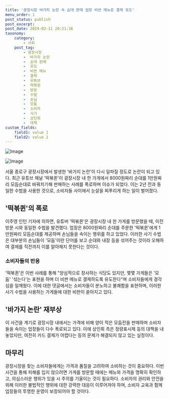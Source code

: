 ```yaml
---
title: '광장시장 바가지 논란 속 순대 판매 업장 비싼 메뉴로 결제 유도'
menu_order: 1
post_status: publish
post_excerpt: 
post_date: 2024-02-11 20:21:36
taxonomy:
    category:
        - 사회
    post_tag:
        - 광장시장
        -  바가지 논란
        -  순대 판매
        -  유도
        -  비싼 메뉴
        -  결제
        -  유튜브
        -  떡볶퀸
        -  방문
        -  수법
        -  손님
        -  모둠
        -  소비자
        -  사기
        -  상인회
        -  대책
custom_fields:
    field1: value 1
    field2: value 2
---
```


![Image](https://imgnews.pstatic.net/image/003/2024/02/11/NISI20240211_0001478323_web_20240211095801_20240211102907161.jpg?type=w647)

![Image](https://imgnews.pstatic.net/image/003/2024/02/11/NISI20240211_0001478324_web_20240211095920_20240211102907169.jpg?type=w647)

서울 종로구 광장시장에서 발생한 '바가지 논란'이 다시 일파질 정도로 논란이 되고 있다. 최근 유튜브 채널 '떡볶퀸'이 광장시장 내 한 가게에서 8000원짜리 순대를 1만원짜리 모듬순대로 바꿔치기해 판매하는 사례를 폭로하며 이슈가 되었다. 이는 2년 전과 동일한 수법을 사용한 것으로, 소비자들 사이에서 눈살을 찌푸리게 하는 일이 벌어졌다.
## '떡볶퀸'의 폭로
이주영 인턴 기자에 의하면, 유튜버 '떡볶퀸'은 광장시장 내 한 가게를 방문했을 때, 이전 방문 시와 동일한 수법을 발견했다. 업장은 8000원짜리 순대를 주문한 '떡볶퀸'에게 1만원짜리 모듬순대를 제공하며 손님들을 속이는 행위를 하고 있었다. 이러한 사기 수법은 대부분의 손님들이 '모둠'이란 단어를 보고 순대와 내장 등을 섞어주는 것이라 오해하여 결제를 직전까지 이를 알아채지 못한다는 것이다.
### 소비자들의 반응
'떡볶퀸'은 이번 사례를 통해 "양심적으로 장사하는 식당도 있지만, 몇몇 가게들은 '모둠' '섞는다'는 표현을 하며 더 비싼 메뉴로 결제하도록 유도한다"며 소비자들에게 경각심을 일깨웠다. 이에 대한 댓글에서는 소비자들이 분노하고 불쾌함을 표현하며, 이러한 사기 수법을 사용하는 가게들에 대한 비판이 쏟아지고 있다.
## '바가지 논란' 재부상
이 사건을 계기로 광장시장 내에서는 가격에 비해 양이 적은 모둠전을 판매하며 소비자들을 속이는 업장들이 다수 폭로되고 있다. 이에 상인회 측은 정량표시제 등의 대책을 내놓았지만, 여전히 카드 결제가 어렵다는 등의 문제가 해결되지 않고 있는 실정이다.
## 마무리
광장시장을 찾는 소비자들에게는 가격과 품질을 고려하여 소비하는 것이 중요하다. 이번 사건을 통해 피해를 입지 않으려면 가게를 방문할 때에는 메뉴와 가격을 명확히 확인하고, 의심스러운 행위가 있을 시 주의를 기울이는 것이 필요하다. 소비자의 권리와 안전을 위해 이러한 불법적인 행위에 대한 강력한 대응이 이루어져야 하며, 소비자 교육과 함께 업장들의 투명한 운영이 보장되어야 할 것이다.
